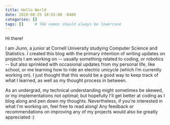 ```yaml
---
title: Hello World
date: 2020-08-25 18:55:00 -0400
categories: []
tags: []     # TAG names should always be lowercase
---
```


Hi there!

I am Jiunn, a junior at Cornell University studying Computer Science and Statistics. I created this blog with the primary intention of writing updates on projects I am working on -- usually something related to coding, or robotics -- but also sprinkled with occasional updates from my personal life, like school, or me learning how to ride an electric unicycle (which I’m currently working on). I just thought that this would be 
a good way to keep track of what I learned, as well as my thought process in between.

As an undergrad, my technical understanding might sometimes be skewed, or my implementations not optimal; but hopefully I'll get better at coding as I blog along and pen down my thoughts. Nevertheless, if you're interested in what I'm working on, feel free to read along! Any feedback or recommendations on improving any of my projects would also be greatly appreciated :)
